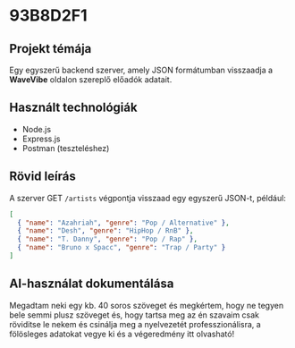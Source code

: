 # 93B8D2F1

## Projekt témája
Egy egyszerű backend szerver, amely JSON formátumban visszaadja a **WaveVibe** oldalon szereplő előadók adatait.

## Használt technológiák
- Node.js  
- Express.js  
- Postman (teszteléshez)

## Rövid leírás
A szerver GET `/artists` végpontja visszaad egy egyszerű JSON-t, például:

```json
[
  { "name": "Azahriah", "genre": "Pop / Alternative" },
  { "name": "Desh", "genre": "HipHop / RnB" },
  { "name": "T. Danny", "genre": "Pop / Rap" },
  { "name": "Bruno x Spacc", "genre": "Trap / Party" }
]
```

## AI-használat dokumentálása
Megadtam neki egy kb. 40 soros szöveget és megkértem, hogy ne tegyen bele semmi plusz szöveget és, hogy tartsa meg az én szavaim csak röviditse le nekem és csinálja meg a nyelvezetét professzionálisra, a fölösleges adatokat vegye ki és a végeredmény itt olvasható! 
